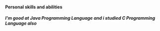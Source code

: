 #### Personal skills and abilities
##### I'm good at **Java Programming Language** and i studied _C Programming Language also_
